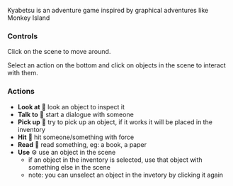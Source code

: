 Kyabetsu is an adventure game inspired by graphical adventures like Monkey Island

### Controls

Click on the scene to move around.

Select an action on the bottom and click on objects in the scene to interact with them.

### Actions

- **Look at** 👀 look an object to inspect it
- **Talk to** 💬 start a dialogue with someone
- **Pick up** 🫳 try to pick up an object, if it works it will be placed in the inventory
- **Hit** 👊 hit someone/something with force
- **Read** 📖 read something, eg: a book, a paper
- **Use** ⚙️ use an object in the scene
  - if an object in the inventory is selected, use that object with something else in the scene
  - note: you can unselect an object in the invetory by clicking it again